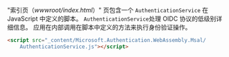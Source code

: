 "索引页（*wwwroot/index.html*）" 页包含一个 `AuthenticationService` 在 JavaScript 中定义的脚本。 `AuthenticationService`处理 OIDC 协议的低级别详细信息。 应用在内部调用在脚本中定义的方法来执行身份验证操作。

```html
<script src="_content/Microsoft.Authentication.WebAssembly.Msal/
    AuthenticationService.js"></script>
```
